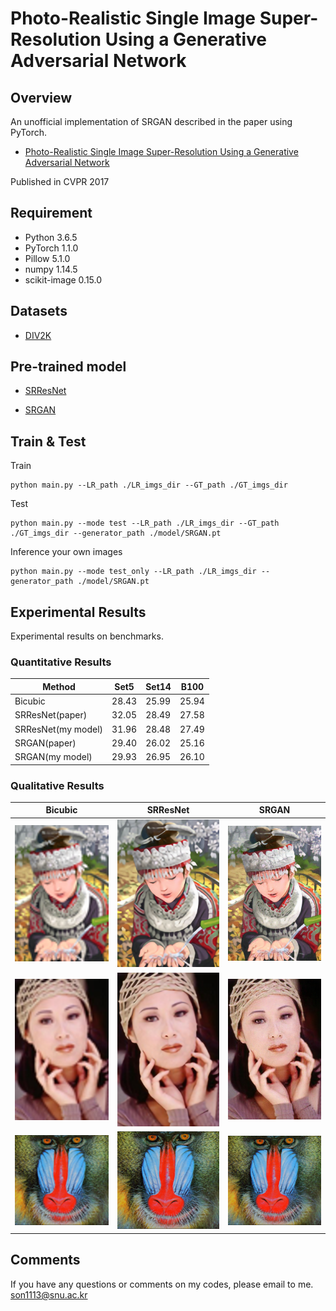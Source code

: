#  Photo-Realistic Single Image Super-Resolution Using a Generative Adversarial Network

## Overview

An unofficial implementation of SRGAN described in the paper using PyTorch.
* [ Photo-Realistic Single Image Super-Resolution Using a Generative Adversarial Network](https://arxiv.org/abs/1609.04802)

Published in CVPR 2017

## Requirement
- Python 3.6.5
- PyTorch 1.1.0 
- Pillow 5.1.0
- numpy 1.14.5
- scikit-image 0.15.0

## Datasets
- [DIV2K](https://data.vision.ee.ethz.ch/cvl/DIV2K/)

## Pre-trained model
- [SRResNet](https://drive.google.com/open?id=15F2zOrOg2hIjdI0WsrOwF1y8REOkmmm0)


- [SRGAN](https://drive.google.com/open?id=1-HmcV5X94u411HRa-KEMcGhAO1OXAjAc)

## Train & Test
Train 

```
python main.py --LR_path ./LR_imgs_dir --GT_path ./GT_imgs_dir
```

Test

```
python main.py --mode test --LR_path ./LR_imgs_dir --GT_path ./GT_imgs_dir --generator_path ./model/SRGAN.pt
```

Inference your own images

```
python main.py --mode test_only --LR_path ./LR_imgs_dir --generator_path ./model/SRGAN.pt
```

## Experimental Results
Experimental results on benchmarks.

### Quantitative Results

| Method| Set5| Set14| B100 |
|-------|-----|------|------|
|Bicubic|28.43|25.99|25.94|
|SRResNet(paper)|32.05|28.49|27.58|
|SRResNet(my model)|31.96|28.48|27.49|
|SRGAN(paper)|29.40|26.02|25.16| 
|SRGAN(my model)|29.93|26.95|26.10| 

### Qualitative Results

| Bicubic | SRResNet | SRGAN |
| --- | --- | --- |
| <img src="result/set14_bix4/comic_LRBI_x4.png"> |<img src="result/set14_srres_result/res_0004.png"> | <img src="result/set14_srgan_result/res_0004.png"> |
| <img src="result/set5_bix4/woman_LRBI_x4.png"> |<img src="result/set5_srres_result/res_0004.png"> | <img src="result/set5_srgan_result/res_0004.png"> |
| <img src="result/set14_bix4/baboon_LRBI_x4.png"> |<img src="result/set14_srres_result/res_0000.png"> | <img src="result/set14_srgan_result/res_0000.png"> |

## Comments
If you have any questions or comments on my codes, please email to me. [son1113@snu.ac.kr](mailto:son1113@snu.ac.kr)

